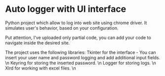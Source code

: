 # Auto logger with UI interface
Python project which allow to log into web site using chrome driver.
It simulates user's behavior, based on your configuration.

Put attention, I've uploaded only partial code, you can add your code to navigate inside the desired site.


The project uses the following libraries:
Tkinter for the interface - You can insert your user name and password logging and add additional input fields. \n
Keyring for storing the inserted password. \n
Logger for storing logs. \n
Xlrd for working with excel files. \n

